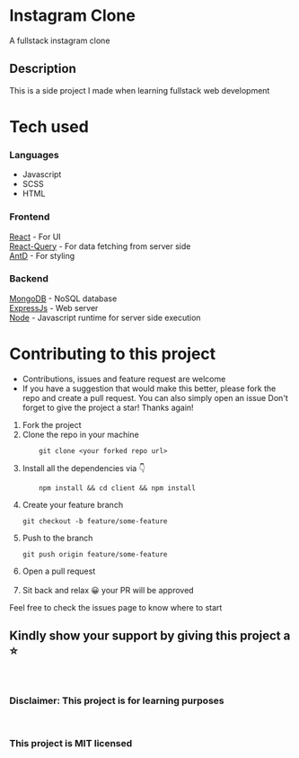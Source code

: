 # Instagram Clone

A fullstack instagram clone

## Description

This is a side project I made when learning fullstack web development

# Tech used

### Languages

- Javascript
- SCSS
- HTML

### Frontend

[React](https://reactjs.org) - For UI<br>
[React-Query](https:react-query.tanstack.com//) - For data fetching from server side<br>
[AntD](https://ant.design) - For styling

### Backend

[MongoDB](https://docs.mongodb.com) - NoSQL database<br>
[ExpressJs](https://expressjs.com) - Web server<br>
[Node](https://nodejs.org) - Javascript runtime for server side execution

# Contributing to this project

- Contributions, issues and feature request are welcome
- If you have a suggestion that would make this better, please fork the repo and create a pull request. You can also simply open an issue Don't forget to give the project a star! Thanks again!

1. Fork the project
2. Clone the repo in your machine
   ```git
       git clone <your forked repo url>
   ```
3. Install all the dependencies via 👇
   ```npm
       npm install && cd client && npm install
   ```
4. Create your feature branch
   ```git
   git checkout -b feature/some-feature
   ```
5. Push to the branch
   ```git
   git push origin feature/some-feature
   ```
6. Open a pull request
   <br>
   <br>
7. Sit back and relax 😀 your PR will be approved
   <br>

Feel free to check the issues page to know where to start
<br>

## Kindly show your support by giving this project a ⭐

<br>

### Disclaimer: This project is for learning purposes

<br>

### This project is MIT licensed
